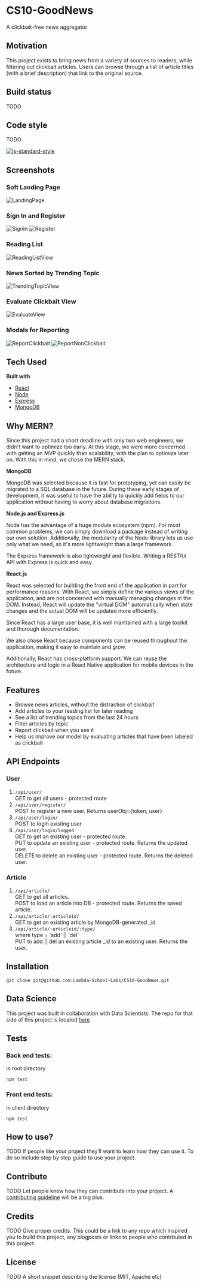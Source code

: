 # CS10-GoodNews
A clickbait-free news aggregator

## Motivation
This project exists to bring news from a variety of sources to readers, while filtering out clickbait articles. Users can browse through a list of article titles (with a brief description) that link to the original source.

## Build status
TODO

## Code style
TODO

[![js-standard-style](https://img.shields.io/badge/code%20style-standard-brightgreen.svg?style=flat)](https://github.com/feross/standard)
 
## Screenshots
### Soft Landing Page
![LandingPage](ScreenShots/LandingPage.png)

### Sign In and Register
![SignIn](ScreenShots/SignIn.png)
![Register](ScreenShots/Register.png)

### Reading List
![ReadingListView](ScreenShots/ReadingListView.png)

### News Sorted by Trending Topic
![TrendingTopicView](ScreenShots/TrendingTopicView.png)

### Evaluate Clickbait View
![EvaluateView](ScreenShots/EvaluateView.png)

### Modals for Reporting
![ReportClickbait](ScreenShots/ReportClickbait.png)
![ReportNonClickbait](ScreenShots/ReportNonClickbait.png)

## Tech Used
<b>Built with</b>
- [React](https://reactjs.org/)
- [Node](https://nodejs.org/en/)
- [Express](http://expressjs.com/)
- [MongoDB](https://www.mongodb.com/)

## Why MERN?
Since this project had a short deadline with only two web engineers, we didn't want to optimize too early. At this stage, we were more concerned with getting an MVP quickly than scalability, with the plan to optimize later on. With this in mind, we chose the MERN stack.

<b>MongoDB</b>

MongoDB was selected because it is fast for prototyping, yet can easily be migrated to a SQL database in the future. During these early stages of development, it was useful to have the ability to quickly add fields to our application without having to worry about database migrations. 

<b>Node.js and Express.js</b>

Node has the advantage of a huge module ecosystem (npm). For most common problems, we can simply download a package instead of writing our own solution. Additionally, the modularity of the Node library lets us use only what we need, so it's more lightweight than a large framework.

The Express framework is also lightweight and flexible. Writing a RESTful API with Express is quick and easy.

<b>React.js</b>

React was selected for building the front end of the application in part for performance reasons. With React, we simply define the various views of the application, and are not concerned with manually managing changes in the DOM. Instead, React will update the "virtual DOM" automatically when state changes and the actual DOM will be updated more efficiently.

Since React has a large user base, it is well maintained with a large toolkit and thorough documentation.

We also chose React because components can be reused throughout the application, making it easy to maintain and grow.

Additionally, React has cross-platform support. We can reuse the architecture and logic in a React Native application for mobile devices in the future. 

## Features
- Browse news articles, without the distraction of clickbait
- Add articles to your reading list for later reading
- See a list of trending topics from the last 24 hours
- Filter articles by topic
- Report clickbait when you see it
- Help us improve our model by evaluating articles that have been labeled as clickbait

## API Endpoints
### User
1. `/api/user/` \
GET to get all users - protected route
2. `/api/user/register/`\
POST to register a new user. Returns userObj={token, user}
3. `/api/user/login/` \
POST to login existing user
4. `/api/user/login/logged` \
GET to get an existing user - protected route. \
PUT to update an existing user - protected route. Returns the updated user. \
DELETE to delete an existing user - protected route. Returns the deleted user.

### Article
1. `/api/article/` \
GET to get all articles. \
POST to load an article into DB - protected route. Returns the saved article.
2. `/api/article/:articleid/` \
GET to get an existing article by MongoDB-generated _id
3. `/api/article/:articleid/:type/` \
where type = 'add' || 'del' \
PUT to add || del an existing article _id to an existing user. Returns the user.

## Installation
`git clone git@github.com:Lambda-School-Labs/CS10-GoodNews.git`

## Data Science
This project was built in collaboration with Data Scientists. The repo for that side of this project is located [here](https://github.com/Lambda-School-Labs/DS-GoodNews)

## Tests
### Back end tests:
in root directory
```
npm test
```

### Front end tests:
in client directory
```
npm test
``` 

## How to use?
TODO
If people like your project they’ll want to learn how they can use it. To do so include step by step guide to use your project.

## Contribute
TODO
Let people know how they can contribute into your project. A [contributing guideline](https://github.com/zulip/zulip-electron/blob/master/CONTRIBUTING.md) will be a big plus.

## Credits
TODO
Give proper credits. This could be a link to any repo which inspired you to build this project, any blogposts or links to people who contrbuted in this project.

## License
TODO
A short snippet describing the license (MIT, Apache etc)
